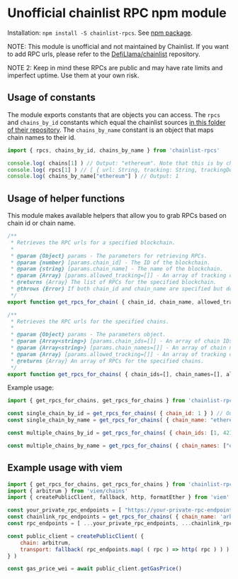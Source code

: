 # Unofficial chainlist RPC npm module

Installation: `npm install -S chainlist-rpcs`. See [npm package](https://www.npmjs.com/package/chainlist-rpcs).

NOTE: This module is unofficial and not maintained by Chainlist. If you want to add RPC urls, please refer to the [DefiLlama/chainlist](https://github.com/DefiLlama/chainlist) repository.

NOTE 2: Keep in mind these RPCs are public and may have rate limits and imperfect uptime. Use them at your own risk.

## Usage of constants

The module exports constants that are objects you can access. The `rpcs` and `chains_by_id` constants which equal the chainlist sources [in this folder of their repository](https://github.com/DefiLlama/chainlist/tree/main/constants). The `chains_by_name` constant is an object that maps chain names to their id.

```js
import { rpcs, chains_by_id, chains_by_name } from 'chainlist-rpcs'

console.log( chains[1] ) // Output: "ethereum". Note that this is by chain id and not by index. 1 here refers to chain id 1.
console.log( rpcs[1] ) // [ { url: String, tracking: String, trackingDetails: String } ].
console.log( chains_by_name["ethereum"] ) // Output: 1
```

## Usage of helper functions

This module makes available helpers that allow you to grab RPCs based on chain id or chain name.

```js
/**
 * Retrieves the RPC urls for a specified blockchain.
 *
 * @param {Object} params - The parameters for retrieving RPCs.
 * @param {number} [params.chain_id] - The ID of the blockchain.
 * @param {string} [params.chain_name] - The name of the blockchain.
 * @param {Array} [params.allowed_tracking=[]] - An array of tracking objects. Options: none, limited, yes.
 * @returns {Array} The list of RPCs for the specified blockchain.
 * @throws {Error} If both chain_id and chain_name are specified but do not match.
 */
export function get_rpcs_for_chain( { chain_id, chain_name, allowed_tracking=[] } )

/**
 * Retrieves the RPC urls for the specified chains.
 *
 * @param {Object} params - The parameters object.
 * @param {Array<string>} [params.chain_ids=[]] - An array of chain IDs.
 * @param {Array<string>} [params.chain_names=[]] - An array of chain names.
 * @param {Array} [params.allowed_tracking=[]] - An array of tracking objects. Options: none, limited, yes.
 * @returns {Array} An array of RPCs for the specified chains.
 */
export function get_rpcs_for_chains( { chain_ids=[], chain_names=[], allowed_tracking=[] } )

```

Example usage:

```js
import { get_rpcs_for_chains, get_rpcs_for_chains } from 'chainlist-rpcs'

const single_chain_by_id = get_rpcs_for_chains( { chain_id: 1 } ) // Output: [ { url: String, tracking: String, trackingDetails: String } ]
const single_chain_by_name = get_rpcs_for_chains( { chain_name: "ethereum" } ) // Output: [ { url: String, tracking: String, trackingDetails: String } ]

const multiple_chains_by_id = get_rpcs_for_chains( { chain_ids: [1, 42161] } ) // Output: { 1: [ { url: String, tracking: String, trackingDetails: String } ], 42161: [ { url: String, tracking: String, trackingDetails: String } ], ethereum: [ { url: String, tracking: String, trackingDetails: String } ], arbitrum: [ { url: String, tracking: String, trackingDetails: String } ] }

const multiple_chains_by_name = get_rpcs_for_chains( { chain_names: ["ethereum", "arbitrum"] } ) // Output: { 1: [ { url: String, tracking: String, trackingDetails: String } ], 42161: [ { url: String, tracking: String, trackingDetails: String } ], ethereum: [ { url: String, tracking: String, trackingDetails: String } ], arbitrum: [ { url: String, tracking: String, trackingDetails: String } ] }

```

## Example usage with viem

```js
import { get_rpcs_for_chains, get_rpcs_for_chains } from 'chainlist-rpcs'
import { arbitrum } from 'viem/chains'
import { createPublicClient, fallback, http, formatEther } from 'viem'

const your_private_rpc_endpoints = [ "https://your-private-rpc-endpoint.com", "https://your-private-rpc-endpoint-2.com" ]
const chainlink_rpc_endpoints = get_rpcs_for_chains( { chain_name: 'arbitrum' } )
const rpc_endpoints = [ ...your_private_rpc_endpoints, ...chainlink_rpc_endpoints ]

const public_client = createPublicClient( {
    chain: arbitrum,
    transport: fallback( rpc_endpoints.map( ( rpc ) => http( rpc ) ) )
} )

const gas_price_wei = await public_client.getGasPrice()
```